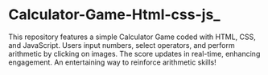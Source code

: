 # Calculator-Game-Html-css-js_
This repository features a simple Calculator Game coded with HTML, CSS, and JavaScript. Users input numbers, select operators, and perform arithmetic by clicking on images. The score updates in real-time, enhancing engagement. An entertaining way to reinforce arithmetic skills!

